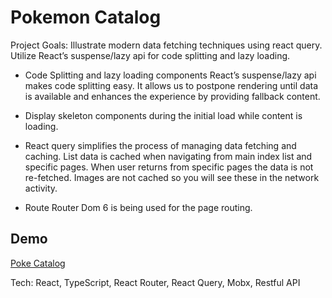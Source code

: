 # Pokemon Catalog

Project Goals: Illustrate modern data fetching techniques using react query. Utilize React’s suspense/lazy api for code splitting and lazy loading.

- Code Splitting and lazy loading components
  React’s suspense/lazy api makes code splitting easy. It allows us to postpone rendering until data is available and enhances the experience by providing fallback content.

- Display skeleton components during the initial load while content is loading.

- React query simplifies the process of managing data fetching and caching. List data is cached when navigating from main index list and specific pages. When user returns from specific pages the data is not re-fetched. Images are not cached so you will see these in the network activity.

- Route Router Dom 6 is being used for the page routing.

## Demo

[Poke Catalog](https://bournecreative.github.io/react-mobx-pokeCatalog/)

Tech: React, TypeScript, React Router, React Query, Mobx, Restful API
